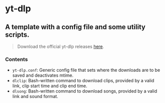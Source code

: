 # yt-dlp
## A template with a config file and some utility scripts.
> Download the official yt-dlp releases [here](https://github.com/yt-dlp/yt-dlp/releases).

### Contents
- `yt-dlp.conf`: Generic config file that sets where the downloads are to be saved and deactivates mtime.
- `dlclip`: Bash-written command to download clips, provided by a valid link, clip start time and clip end time.
- `dlsong`: Bash-written command to download songs, provided by a valid link and sound format.
